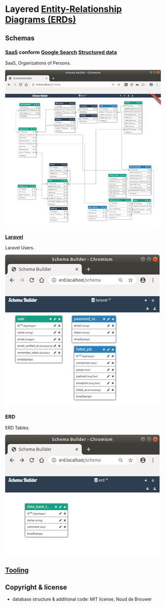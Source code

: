 # Layered [Entity-Relationship Diagrams (ERDs)](https://en.wikipedia.org/wiki/Entity–relationship_model)

## Schemas

### [SaaS](https://en.wikipedia.org/wiki/Software_as_a_service) conform [Google Search](https://developers.google.com/search) [Structured data](https://developers.google.com/search/docs/data-types/local-business)

SaaS, Organizations of Persons.

![SaaS Entity-Relationship Diagram](./docs/saas/erd.png?raw=true "SaaS Entity-Relationship Diagram")

### [Laravel](https://laravel.com/)

Laravel Users.

![Laravel Entity-Relationship Diagram](./docs/laravel/erd.png?raw=true "Laravel Entity-Relationship Diagram")

### ERD

ERD Tables.

![ERD Entity-Relationship Diagram](./docs/erd/erd.png?raw=true "ERD Entity-Relationship Diagram")

## [Tooling](https://github.com/noud/erd/blob/erd/README_tooling.md)

## Copyright & license

- database structure & additional code: MIT license, Noud de Brouwer